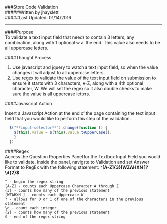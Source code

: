 ###Store Code Validation  
#####Written by jhayslett  
#####Last Updated: 01/14/2016  
___  
####Purpose  
To validate a text input field that needs to contain 3 letters, any combination, along with 1 optional w at the end. This value also needs to be all uppercase letters.  

####Thought Process  

1. Use javascript and jquery to watch a text input field, so when the value changes it will adjust to all uppercase letters.
2. Use regex to validate the value of the text input field on submission to ensure it starts with 3 characters, A-Z, along with a 4th optional character, W. We will set the regex so it also double checks to make sure the value is all uppercase letters.

####Javascript Action

Insert a Javascript Action at the end of the page containing the text input field that you would like to perform this step of the validation.
```javascript
  $("**input-selector**").change(function () {  
    $(this).value = $(this).value.toUpperCase();  
    }  
  })  
```

####Regex  
Access the Question Properties Panel for the Textbox Input Field you would like to validate. Inside the panel, navigate to Validation and set Answer Format to RegEx with the following statement: **^[A-Z]{3}[WZAHXN ]?\d{2}$**  
```  
^ - begin the regex string  
[A-Z] - counts each Uppercase Character A through Z  
{3} - counts how many of the previous statement  
[WZAHXN ] - counts each Uppercase W  
? - allows for 0 or 1 of one of the characters in the previous statement
\d - count each integer
{2} - counts how many of the previous statement
$ - end of the regex string  
```  
